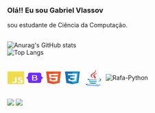 ### Olá!! Eu sou Gabriel Vlassov 
sou estudante de Ciência da Computação.
##

![Anurag's GitHub stats](https://github-readme-stats.vercel.app/api?username=Gabriel%2DVlas&show_icons=true&theme=tokyonight&card_width=550)
  </br>
![Top Langs](https://github-readme-stats.vercel.app/api/top-langs/?username=Gabriel%2DVlas&layout=compact&theme=tokyonight&card_width=550)

<div style="display: inline_block;"><br>
  <img align="center" alt="Rafa-Js" height="30" width="40" src="https://raw.githubusercontent.com/devicons/devicon/master/icons/javascript/javascript-plain.svg">
  <img align="center" alt="Rafa-Ts" height="30" width="40" src="https://raw.githubusercontent.com/devicons/devicon/master/icons/bootstrap/bootstrap-plain.svg">
  <img align="center" alt="Rafa-HTML" height="30" width="40" src="https://raw.githubusercontent.com/devicons/devicon/master/icons/html5/html5-original.svg">
  <img align="center" alt="Rafa-CSS" height="30" width="40" src="https://raw.githubusercontent.com/devicons/devicon/master/icons/css3/css3-original.svg">
  <img align="center" alt="Rafa-Python" height="40" width="50" src="https://raw.githubusercontent.com/devicons/devicon/master/icons/java/java-original.svg">
  <img align="center" alt="Rafa-Python" height="40" width="50" src="https://cdn.jsdelivr.net/gh/devicons/devicon@latest/icons/spring/spring-original.svg" />
</div>

##

<div> 
  <a href = "mailto:gabrielvlassov88@gmail.com"><img src="https://img.shields.io/badge/-Gmail-%23333?style=for-the-badge&logo=gmail&logoColor=white" target="_blank"></a>
  <a href="https://contate.me/gabrielvlassov" target="_blank"><img src="https://img.shields.io/badge/WhatsApp-25D366?style=for-the-badge&logo=whatsapp&logoColor=white" target="_blank"></a>
  
</div>

